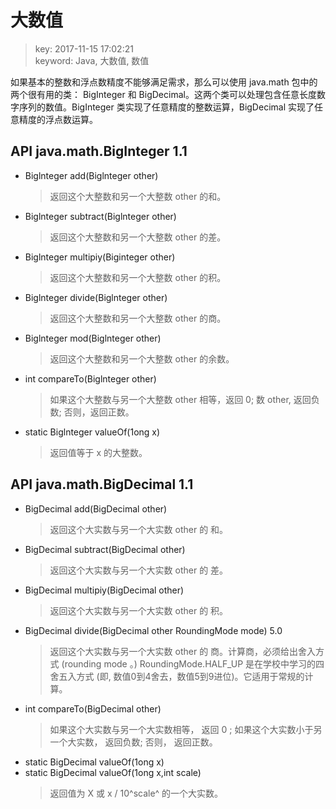 # 大数值
>key: 2017-11-15 17:02:21  
>keyword: Java, 大数值, 数值

如果基本的整数和浮点数精度不能够满足需求，那么可以使用 java.math 包中的两个很有用的类： BigInteger 和 BigDecimal。这两个类可以处理包含任意长度数字序列的数值。BigInteger 类实现了任意精度的整数运算，BigDecimal 实现了任意精度的浮点数运算。

## API java.math.BigInteger 1.1
* Biglnteger add(Biglnteger other)
  >返回这个大整数和另一个大整数 other 的和。
* Biglnteger subtract(Biglnteger other)
  >返回这个大整数和另一个大整数 other 的差。
* Biglnteger multipiy(Biginteger other)
  >返回这个大整数和另一个大整数 other 的积。
* Biglnteger divide(Biglnteger other)
  >返回这个大整数和另一个大整数 other 的商。
* Biglnteger mod(Biglnteger other)
  >返回这个大整数和另一个大整数 other 的余数。
* int compareTo(Biglnteger other)
  >如果这个大整数与另一个大整数 other 相等，返回 0; 数 other, 返回负数; 否则，返回正数。
* static Biglnteger valueOf(1ong x)
  >返回值等于 x 的大整数。

## API java.math.BigDecimal 1.1
* BigDecimal add(BigDecimal other)
  >返回这个大实数与另一个大实数 other 的 和。
* BigDecimal subtract(BigDecimal other)
  >返回这个大实数与另一个大实数 other 的 差。
* BigDecimal multipiy(BigDecimal other)
  >返回这个大实数与另一个大实数 other 的 积。
* BigDecimal divide(BigDecimal other RoundingMode mode) 5.0
  >返回这个大实数与另一个大实数 other 的 商。计算商，必须给出舍入方式 (rounding mode 。) RoundingMode.HALF_UP 是在学校中学习的四舍五入方式
(即, 数值0到4舍去，数值5到9进位)。它适用于常规的计算。
* int compareTo(BigDecimal other)
  >如果这个大实数与另一个大实数相等， 返回 0 ; 如果这个大实数小于另一个大实数， 返回负数; 否则， 返回正数。
* static BigDecimal valueOf(1ong x)
* static BigDecimal valueOf(1ong x,int scale)
  >返回值为 X 或 x / 10^scale^ 的一个大实数。
